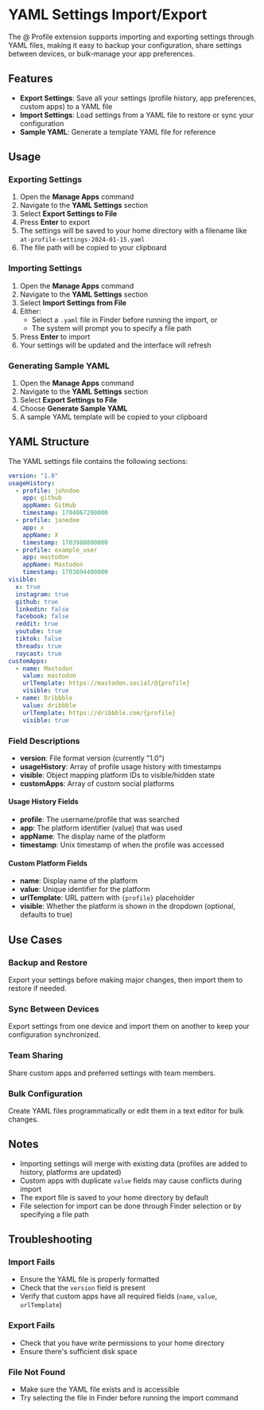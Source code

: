 # YAML Settings Import/Export

The @ Profile extension supports importing and exporting settings through YAML files, making it easy to backup your configuration, share settings between devices, or bulk-manage your app preferences.

## Features

- **Export Settings**: Save all your settings (profile history, app preferences, custom apps) to a YAML file
- **Import Settings**: Load settings from a YAML file to restore or sync your configuration
- **Sample YAML**: Generate a template YAML file for reference

## Usage

### Exporting Settings

1. Open the **Manage Apps** command
2. Navigate to the **YAML Settings** section
3. Select **Export Settings to File**
4. Press **Enter** to export
5. The settings will be saved to your home directory with a filename like `at-profile-settings-2024-01-15.yaml`
6. The file path will be copied to your clipboard

### Importing Settings

1. Open the **Manage Apps** command
2. Navigate to the **YAML Settings** section
3. Select **Import Settings from File**
4. Either:
   - Select a `.yaml` file in Finder before running the import, or
   - The system will prompt you to specify a file path
5. Press **Enter** to import
6. Your settings will be updated and the interface will refresh

### Generating Sample YAML

1. Open the **Manage Apps** command
2. Navigate to the **YAML Settings** section
3. Select **Export Settings to File**
4. Choose **Generate Sample YAML**
5. A sample YAML template will be copied to your clipboard

## YAML Structure

The YAML settings file contains the following sections:

```yaml
version: "1.0"
usageHistory:
  - profile: johndoe
    app: github
    appName: GitHub
    timestamp: 1704067200000
  - profile: janedoe
    app: x
    appName: X
    timestamp: 1703980800000
  - profile: example_user
    app: mastodon
    appName: Mastodon
    timestamp: 1703894400000
visible:
  x: true
  instagram: true
  github: true
  linkedin: false
  facebook: false
  reddit: true
  youtube: true
  tiktok: false
  threads: true
  raycast: true
customApps:
  - name: Mastodon
    value: mastodon
    urlTemplate: https://mastodon.social/@{profile}
    visible: true
  - name: Dribbble
    value: dribbble
    urlTemplate: https://dribbble.com/{profile}
    visible: true
```

### Field Descriptions

- **version**: File format version (currently "1.0")
- **usageHistory**: Array of profile usage history with timestamps
- **visible**: Object mapping platform IDs to visible/hidden state
- **customApps**: Array of custom social platforms

#### Usage History Fields

- **profile**: The username/profile that was searched
- **app**: The platform identifier (value) that was used
- **appName**: The display name of the platform
- **timestamp**: Unix timestamp of when the profile was accessed

#### Custom Platform Fields

- **name**: Display name of the platform
- **value**: Unique identifier for the platform
- **urlTemplate**: URL pattern with `{profile}` placeholder
- **visible**: Whether the platform is shown in the dropdown (optional, defaults to true)

## Use Cases

### Backup and Restore

Export your settings before making major changes, then import them to restore if needed.

### Sync Between Devices

Export settings from one device and import them on another to keep your configuration synchronized.

### Team Sharing

Share custom apps and preferred settings with team members.

### Bulk Configuration

Create YAML files programmatically or edit them in a text editor for bulk changes.

## Notes

- Importing settings will merge with existing data (profiles are added to history, platforms are updated)
- Custom apps with duplicate `value` fields may cause conflicts during import
- The export file is saved to your home directory by default
- File selection for import can be done through Finder selection or by specifying a file path

## Troubleshooting

### Import Fails

- Ensure the YAML file is properly formatted
- Check that the `version` field is present
- Verify that custom apps have all required fields (`name`, `value`, `urlTemplate`)

### Export Fails

- Check that you have write permissions to your home directory
- Ensure there's sufficient disk space

### File Not Found

- Make sure the YAML file exists and is accessible
- Try selecting the file in Finder before running the import command
